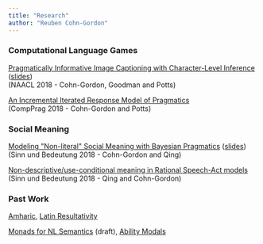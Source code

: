 ```yaml
---
title: "Research"
author: "Reuben Cohn-Gordon"
---
```


### Computational Language Games

[Pragmatically Informative Image Captioning with Character-Level Inference](https://arxiv.org/abs/1804.05417) ([slides](/docs/naacl_slides.pdf)) <br/> (NAACL 2018 - Cohn-Gordon, Goodman and Potts)

[An Incremental Iterated Response Model of Pragmatics](/docs/comPragAbstract.pdf) <br/> (CompPrag 2018 - Cohn-Gordon and Potts)

### Social Meaning

[Modeling "Non-literal" Social Meaning with Bayesian Pragmatics](/docs/socialmet.pdf) ([slides](/docs/sub_slides.pdf)) <br/>(Sinn und Bedeutung 2018 - Cohn-Gordon and Qing)

[Non-descriptive/use-conditional meaning in Rational Speech-Act models](/docs/usecond.pdf) <br/> (Sinn und Bedeutung 2018 - Qing and Cohn-Gordon)

### Past Work

[Amharic](/docs/amharic.pdf), [Latin Resultativity](/docs/resultatives.pdf)

[Monads for NL Semantics](/docs/monads.pdf) (draft), [Ability Modals](/docs/modals.pdf)
